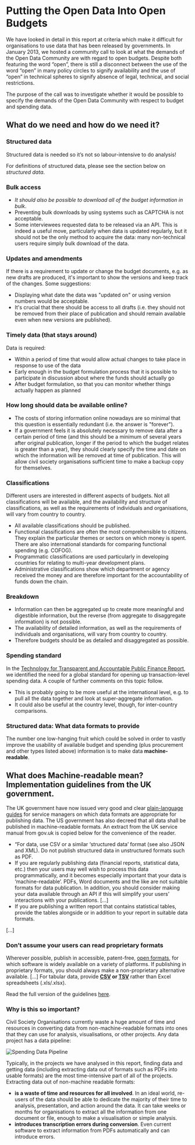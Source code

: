 # Putting the Open Data Into Open Budgets

We have looked in detail in this report at criteria which make it difficult for organisations to use data that has been released by governments.  In January 2013, we hosted a community call to look at what the demands of the Open Data Community are with regard to open budgets. Despite both featuring the word “open”, there is still a disconnect between the use of the word “open” in many policy circles to signify availability and the use of “open” in technical spheres to signify absence of legal, technical, and social restrictions.

The purpose of the call was to investigate whether it would be possible to specify the demands of the Open Data Community with respect to budget and spending data. 

## What do we need and how do we need it? 

### Structured data

Structured data is needed so it’s not so labour-intensive to do analysis!

For definitions of structured data, please see the section below on *structured data*.

### Bulk access 

* *It should also be possible to download all of the budget information in bulk*. 
* Preventing bulk downloads by using systems such as CAPTCHA is not acceptable. 
* Some interviewees requested data to be released via an API. This is indeed a useful move, particularly when data is updated regularly, but it should not be the only method to acquire the data: many non-technical users require simply bulk download of the data.

### Updates and amendments

If there is a requirement to update or change the budget documents, e.g. as new drafts are produced, it's important to show the versions and keep track of the changes. Some suggestions: 

* Displaying what date the data was "updated on" or using version numbers would be acceptable. 
* It's crucial that there should be access to all drafts (i.e. they should not be removed from their place of publication and should remain available even when new versions are published).

### Timely data (that stays around)

Data is required: 

* Within a period of time that would allow actual changes to take place in response to use of the data
* Early enough in the budget formulation process that it is possible to participate in discussion about where the funds should actually go
* After budget formulation, so that you can monitor whether things actually happen as planned

<div class="well">

<h3>How long should data be available online? </h3>

<ul>
	<li>The costs of storing information online nowadays are so minimal that this question is essentially redundant (i.e. the answer is "forever"). </li>
	<li>If a government feels it is absolutely necessary to remove data after a certain period of time (and this should be a minimum of several years after original publication, longer if the period to which the budget relates is greater than a year), they should clearly specify the time and date on which the information will be removed at time of publication. This will allow civil society organisations sufficient time to make a backup copy for themselves.</li>
</ul>
</div>

### Classifications

Different users are interested in different aspects of budgets. Not all classifications will be available, and the availability and structure of classifications, as well as the requirements of individuals and organisations, will vary from country to country.


* All available classifications should be published.
* Functional classifications are often the most comprehensible to citizens. They explain the particular themes or sectors on which money is spent. There are also international standards for comparing functional spending (e.g. COFOG).
*  Programmatic classifications are used particularly in developing countries for relating to multi-year development plans.
* Administrative classifications show which department or agency received the money and are therefore important for the accountability of funds down the chain.

### Breakdown

* Information can then be aggregated up to create more meaningful and digestible information, but the reverse (from aggregate to disaggregate information) is not possible.
* The availability of detailed information, as well as the requirements of individuals and organisations, will vary from country to country.
* Therefore budgets should be as detailed and disaggregated as possible.

### Spending standard

In the [Technology for Transparent and Accountable Public Finance Report](http://community.openspending.org/research/gift/), we identified the need for a global standard for opening up transaction-level spending data. A couple of further comments on this topic follow.

* This is probably going to be more useful at the international level, e.g. to pull all the data together and look at super-aggregate information.
* It could also be useful at the country level, though, for inter-country comparisons. 

### Structured data: What data formats to provide

The number one low-hanging fruit which could be solved in order to vastly improve the usability of available budget and spending (plus procurement and other types listed above) information is to make data **machine-readable**.

<div class="well">
	<h2>What does Machine-readable mean? Implementation guidelines from the UK government.</h2>
<quote>
The UK government have now issued very good and clear <a href="https://www.gov.uk/service-manual/design-and-content/choosing-appropriate-formats.html">plain-language guides</a> for service managers on which data formats are appropriate for publishing data. The US government has also decreed that all data shall be published in machine-readable formats. An extract from the UK service manual from gov.uk is copied below for the convenience of the reader.
<ul>
<li><quote>“For data, use CSV or a similar ‘structured data’ format (see also JSON and XML). Do not publish structured data in unstructured formats such as PDF</quote>.</li>
<li><quote>If you are regularly publishing data (financial reports, statistical data, etc.) then your users may well wish to process this data programmatically, and it becomes especially important that your data is ‘machine-readable’. PDFs, Word documents and the like are not suitable formats for data publication. In addition, you should consider making your data available through an API if this will simplify your users’ interactions with your publications. [...]</quote> </li>
<li><quote>If you are publishing a written report that contains statistical tables, provide the tables alongside or in addition to your report in suitable data formats.</quote>
</ul>
</quote>

[...] 

<quote>

<h3>Don’t assume your users can read proprietary formats</h3>
Wherever possible, publish in accessible, patent-free, <a href="https://en.wikipedia.org/wiki/Open_format">open formats</a>, for which software is widely available on a variety of platforms. If publishing in proprietary formats, you should always make a non-proprietary alternative available.
[...] For tabular data, provide <strong> <a href="http://en.wikipedia.org/wiki/Comma-separated_values">CSV</a> or <a href="http://en.wikipedia.org/wiki/Tab-separated_values">TSV</a> </strong> rather than Excel spreadsheets (.xls/.xlsx).
<p>
	
</quote>	
Read the full version of the guidelines <a href="https://www.gov.uk/service-manual/design-and-content/choosing-appropriate-formats.html">here</a>.
</p>
</div>

### Why is this so important? 

Civil Society Organisations currently waste a huge amount of time and resources in converting data from non-machine-readable formats into ones that they can use for analysis, visualisations, or other projects. Any data project has a data pipeline:

![Spending Data Pipeline](8883957266_d31e9bb404_z.jpg)

Typically, in the projects we have analysed in this report, finding data and getting data (including extracting data out of formats such as PDFs into usable formats) are the most time-intensive part of all of the projects. Extracting data out of non-machine readable formats: 

* **is a waste of time and resources for all involved**. In an ideal world, re-users of the data should be able to dedicate the majority of their time to analysis, presentation, and action around the data. It can take weeks or months for organisations to extract all the information from one document or file, enough to make a visualisation or simple analysis. 
* **introduces transcription errors during conversion**. Even current software to extract information from PDFs automatically and can introduce errors. 